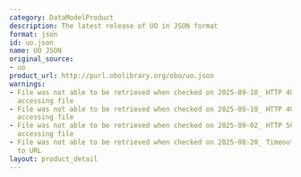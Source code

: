 ```yaml
---
category: DataModelProduct
description: The latest release of UO in JSON format
format: json
id: uo.json
name: UO JSON
original_source:
- uo
product_url: http://purl.obolibrary.org/obo/uo.json
warnings:
- File was not able to be retrieved when checked on 2025-09-10_ HTTP 404 error when
  accessing file
- File was not able to be retrieved when checked on 2025-09-10_ HTTP 404 error when
  accessing file
- File was not able to be retrieved when checked on 2025-09-02_ HTTP 502 error when
  accessing file
- File was not able to be retrieved when checked on 2025-08-20_ Timeout connecting
  to URL
layout: product_detail
---
```

